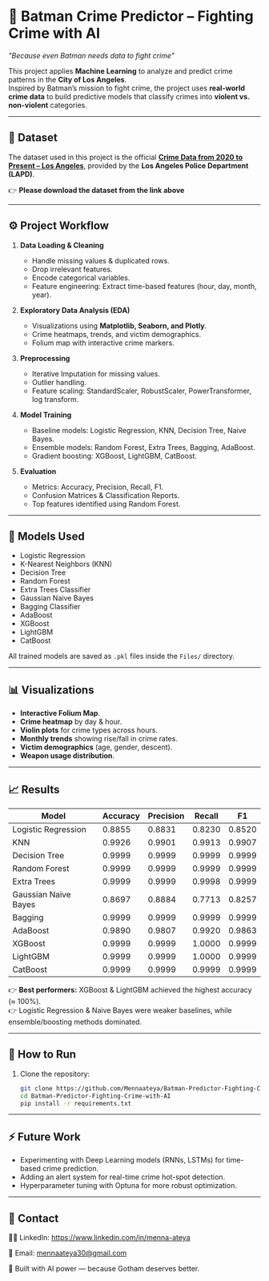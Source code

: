 # 🦇 Batman Crime Predictor – Fighting Crime with AI  

_"Because even Batman needs data to fight crime"_  

This project applies **Machine Learning** to analyze and predict crime patterns in the **City of Los Angeles**.  
Inspired by Batman’s mission to fight crime, the project uses **real-world crime data** to build predictive models that classify crimes into **violent vs. non-violent** categories.  

---

## 📂 Dataset  

The dataset used in this project is the official **[Crime Data from 2020 to Present – Los Angeles](https://catalog.data.gov/dataset/crime-data-from-2020-to-present)**, provided by the **Los Angeles Police Department (LAPD)**.  

👉 **Please download the dataset from the link above**  

---

## ⚙️ Project Workflow  

1. **Data Loading & Cleaning**
   - Handle missing values & duplicated rows.  
   - Drop irrelevant features.  
   - Encode categorical variables.  
   - Feature engineering: Extract time-based features (hour, day, month, year).  

2. **Exploratory Data Analysis (EDA)**
   - Visualizations using **Matplotlib, Seaborn, and Plotly**.  
   - Crime heatmaps, trends, and victim demographics.  
   - Folium map with interactive crime markers.  

3. **Preprocessing**
   - Iterative Imputation for missing values.  
   - Outlier handling.  
   - Feature scaling: StandardScaler, RobustScaler, PowerTransformer, log transform.  

4. **Model Training**
   - Baseline models: Logistic Regression, KNN, Decision Tree, Naive Bayes.  
   - Ensemble models: Random Forest, Extra Trees, Bagging, AdaBoost.  
   - Gradient boosting: XGBoost, LightGBM, CatBoost.  

5. **Evaluation**
   - Metrics: Accuracy, Precision, Recall, F1.  
   - Confusion Matrices & Classification Reports.  
   - Top features identified using Random Forest.  

---

## 🤖 Models Used  

- Logistic Regression  
- K-Nearest Neighbors (KNN)  
- Decision Tree  
- Random Forest  
- Extra Trees Classifier  
- Gaussian Naive Bayes  
- Bagging Classifier  
- AdaBoost  
- XGBoost  
- LightGBM  
- CatBoost  

All trained models are saved as `.pkl` files inside the `Files/` directory.  

---

## 📊 Visualizations  

- **Interactive Folium Map**.  
- **Crime heatmap** by day & hour.  
- **Violin plots** for crime types across hours.  
- **Monthly trends** showing rise/fall in crime rates.  
- **Victim demographics** (age, gender, descent).  
- **Weapon usage distribution**.  

---

## 📈 Results  

| Model                   | Accuracy | Precision | Recall | F1   |
|--------------------------|----------|-----------|--------|------|
| Logistic Regression      | 0.8855   | 0.8831    | 0.8230 | 0.8520 |
| KNN                      | 0.9926   | 0.9901    | 0.9913 | 0.9907 |
| Decision Tree            | 0.9999   | 0.9999    | 0.9999 | 0.9999 |
| Random Forest            | 0.9999   | 0.9999    | 0.9999 | 0.9999 |
| Extra Trees              | 0.9999   | 0.9999    | 0.9998 | 0.9999 |
| Gaussian Naive Bayes     | 0.8697   | 0.8884    | 0.7713 | 0.8257 |
| Bagging                  | 0.9999   | 0.9999    | 0.9999 | 0.9999 |
| AdaBoost                 | 0.9890   | 0.9807    | 0.9920 | 0.9863 |
| XGBoost                  | 0.9999   | 0.9999    | 1.0000 | 0.9999 |
| LightGBM                 | 0.9999   | 0.9999    | 1.0000 | 0.9999 |
| CatBoost                 | 0.9999   | 0.9999    | 0.9999 | 0.9999 |

👉 **Best performers:** XGBoost & LightGBM achieved the highest accuracy (≈ 100%).  
👉 Logistic Regression & Naive Bayes were weaker baselines, while ensemble/boosting methods dominated.  

---
## 🚀 How to Run  

1. Clone the repository:  
   ```bash
   git clone https://github.com/Mennaateya/Batman-Predictor-Fighting-Crime-with-AI.git
   cd Batman-Predictor-Fighting-Crime-with-AI
   pip install -r requirements.txt
---
## ⚡ Future Work

- Experimenting with Deep Learning models (RNNs, LSTMs) for time-based crime prediction.
- Adding an alert system for real-time crime hot-spot detection.
- Hyperparameter tuning with Optuna for more robust optimization.

---

## 📝 Contact

👩‍💻 LinkedIn: https://www.linkedin.com/in/menna-ateya

📧 Email: mennaateya30@gmail.com

🦇 Built with AI power — because Gotham deserves better.

